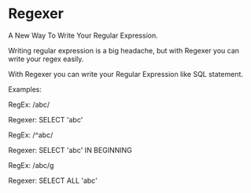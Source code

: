 # Regexer
A New Way To Write Your Regular Expression.

Writing regular expression is a big headache, but with Regexer you can write your regex easily.

With Regexer you can write your Regular Expression like SQL statement.

Examples:

RegEx: /abc/

Regexer: SELECT 'abc'

RegEx: /^abc/

Regexer: SELECT 'abc' IN BEGINNING

RegEx: /abc/g

Regexer: SELECT ALL 'abc'
